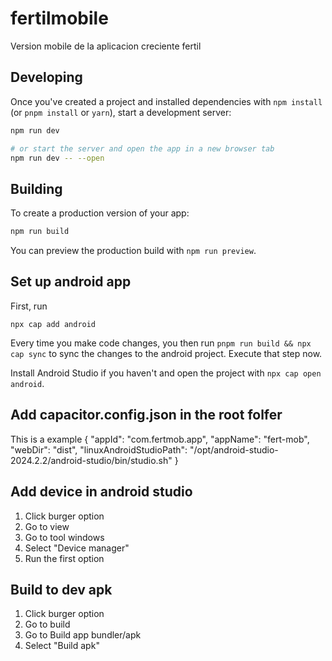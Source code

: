 # fertilmobile
Version mobile de la aplicacion creciente fertil



## Developing

Once you've created a project and installed dependencies with `npm install` (or `pnpm install` or `yarn`), start a development server:

```bash
npm run dev

# or start the server and open the app in a new browser tab
npm run dev -- --open
```

## Building

To create a production version of your app:

```bash
npm run build
```

You can preview the production build with `npm run preview`.

##  Set up android app

First, run

```
npx cap add android
```

Every time you make code changes, you then run `pnpm run build && npx cap sync` to sync the changes to the android project. Execute that step now.

Install Android Studio if you haven't and open the project with 
`npx cap open android`.

## Add capacitor.config.json in the root folfer
This is a example
{
  "appId": "com.fertmob.app",
  "appName": "fert-mob",
  "webDir": "dist",
  "linuxAndroidStudioPath": "/opt/android-studio-2024.2.2/android-studio/bin/studio.sh"
}

## Add device in android studio
1. Click burger option
2. Go to view
3. Go to tool windows
4. Select "Device manager"
5. Run the first option


## Build to dev apk
1. Click burger option
2. Go to build
3. Go to Build app bundler/apk
4. Select "Build apk"
